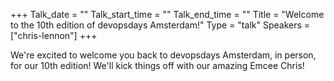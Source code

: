 +++
Talk_date = ""
Talk_start_time = ""
Talk_end_time = ""
Title = "Welcome to the 10th edition of devopsdays Amsterdam!"
Type = "talk"
Speakers = ["chris-lennon"]
+++

We're excited to welcome you back to devopsdays Amsterdam, in person, for our 10th edition! We'll kick things off with our amazing Emcee Chris!
